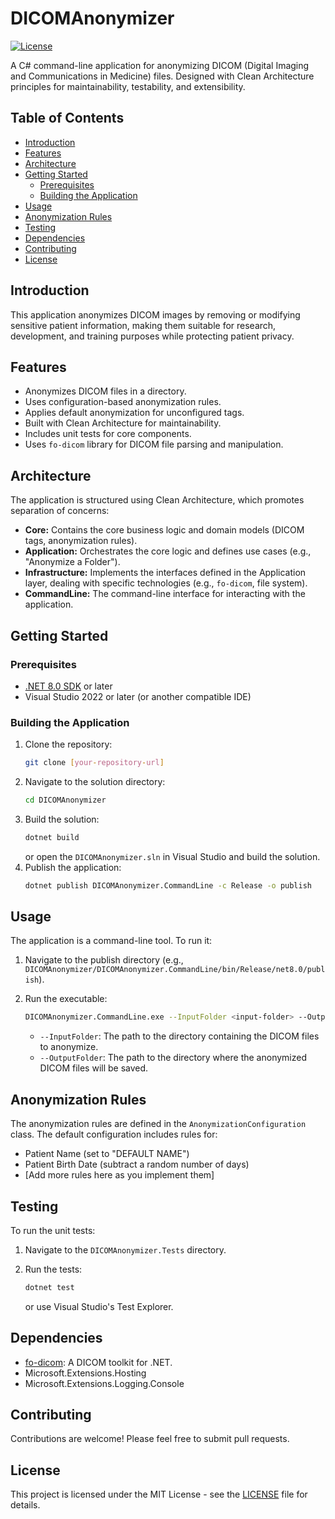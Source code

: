 # DICOMAnonymizer

[![License](https://img.shields.io/badge/License-MIT-blue.svg)](LICENSE) <!-- Optional: Add a license badge -->

A C# command-line application for anonymizing DICOM (Digital Imaging and Communications in Medicine) files. Designed with Clean Architecture principles for maintainability, testability, and extensibility.

## Table of Contents

-   [Introduction](#introduction)
-   [Features](#features)
-   [Architecture](#architecture)
-   [Getting Started](#getting-started)
    -   [Prerequisites](#prerequisites)
    -   [Building the Application](#building-the-application)
-   [Usage](#usage)
-   [Anonymization Rules](#anonymization-rules)
-   [Testing](#testing)
-   [Dependencies](#dependencies)
-   [Contributing](#contributing)
-   [License](#license)

## Introduction

This application anonymizes DICOM images by removing or modifying sensitive patient information, making them suitable for research, development, and training purposes while protecting patient privacy.

## Features

-   Anonymizes DICOM files in a directory.
-   Uses configuration-based anonymization rules.
-   Applies default anonymization for unconfigured tags.
-   Built with Clean Architecture for maintainability.
-   Includes unit tests for core components.
-   Uses `fo-dicom` library for DICOM file parsing and manipulation.

## Architecture

The application is structured using Clean Architecture, which promotes separation of concerns:

-   **Core:** Contains the core business logic and domain models (DICOM tags, anonymization rules).
-   **Application:** Orchestrates the core logic and defines use cases (e.g., "Anonymize a Folder").
-   **Infrastructure:** Implements the interfaces defined in the Application layer, dealing with specific technologies (e.g., `fo-dicom`, file system).
-   **CommandLine:** The command-line interface for interacting with the application.

## Getting Started

### Prerequisites

-   [.NET 8.0 SDK](https://dotnet.microsoft.com/en-us/download) or later
-   Visual Studio 2022 or later (or another compatible IDE)

### Building the Application

1.  Clone the repository:
    ```bash
    git clone [your-repository-url]
    ```
2.  Navigate to the solution directory:
    ```bash
    cd DICOMAnonymizer
    ```
3.  Build the solution:
    ```bash
    dotnet build
    ```
    or open the `DICOMAnonymizer.sln` in Visual Studio and build the solution.
4.  Publish the application:
    ```bash
    dotnet publish DICOMAnonymizer.CommandLine -c Release -o publish
    ```

## Usage

The application is a command-line tool. To run it:

1.  Navigate to the publish directory (e.g., `DICOMAnonymizer/DICOMAnonymizer.CommandLine/bin/Release/net8.0/publish`).
2.  Run the executable:

    ```bash
    DICOMAnonymizer.CommandLine.exe --InputFolder <input-folder> --OutputFolder <output-folder>
    ```

    *   `--InputFolder`: The path to the directory containing the DICOM files to anonymize.
    *   `--OutputFolder`: The path to the directory where the anonymized DICOM files will be saved.

## Anonymization Rules

The anonymization rules are defined in the `AnonymizationConfiguration` class. The default configuration includes rules for:

-   Patient Name (set to "DEFAULT NAME")
-   Patient Birth Date (subtract a random number of days)
-   [Add more rules here as you implement them]

## Testing

To run the unit tests:

1.  Navigate to the `DICOMAnonymizer.Tests` directory.
2.  Run the tests:

    ```bash
    dotnet test
    ```

    or use Visual Studio's Test Explorer.

## Dependencies

-   [fo-dicom](https://github.com/fo-dicom/fo-dicom): A DICOM toolkit for .NET.
-   Microsoft.Extensions.Hosting
-   Microsoft.Extensions.Logging.Console

## Contributing

Contributions are welcome! Please feel free to submit pull requests.

## License

This project is licensed under the MIT License - see the [LICENSE](LICENSE) file for details.

